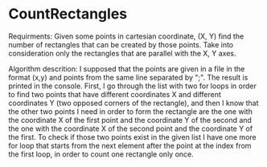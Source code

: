 # CountRectangles

Requirments: 
Given some points in cartesian coordinate, (X, Y) find the number of rectangles that can be created 
by those points. Take into consideration only the rectangles that are parallel with the X, Y axes. 

Algorithm descrition:
I supposed that the points are given in a file in the format (x,y) and points from the same line separated by ";".
The result is printed in the console.
First, I go through the list with two for loops in order to find two points that have different coordinates X and different coordinates Y (two opposed corners of the rectangle), and then I know that the other two points I need in order to form the rectangle are the one with the coordinate X of the first point and the coordinate Y of the second and the one with the coordinate X of the second point and the coordinate Y of the first. To check if those two points exist in the given list I have one more for loop that starts from the next element after the point at the index from the first loop, in order to count one rectangle only once.


